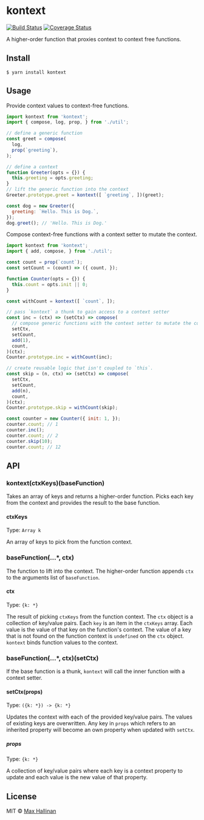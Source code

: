 # kontext
[![Build Status](https://travis-ci.org/maxhallinan/kontext.svg?branch=master)](https://travis-ci.org/maxhallinan/kontext)
[![Coverage Status](https://coveralls.io/repos/github/maxhallinan/kontext/badge.svg?branch=master)](https://coveralls.io/github/maxhallinan/kontext?branch=master)

A higher-order function that proxies context to context free functions.


## Install

```
$ yarn install kontext
```


## Usage

Provide context values to context-free functions.

```javascript
import kontext from 'kontext';
import { compose, log, prop, } from './util';

// define a generic function
const greet = compose(
  log,
  prop(`greeting`),
);

// define a context
function Greeter(opts = {}) {
  this.greeting = opts.greeting;
}
// lift the generic function into the context
Greeter.prototype.greet = kontext([ `greeting`, ])(greet);

const dog = new Greeter({
  greeting: `Hello. This is Dog.`,
});
dog.greet(); // 'Hello. This is Dog.'
```

Compose context-free functions with a context setter to mutate the context.

```javascript
import kontext from 'kontext';
import { add, compose, } from './util';

const count = prop(`count`);
const setCount = (count) => ({ count, });

function Counter(opts = {}) {
  this.count = opts.init || 0;
}

const withCount = kontext([ `count`, ]);

// pass `kontext` a thunk to gain access to a context setter
const inc = (ctx) => (setCtx) => compose(
  // compose generic functions with the context setter to mutate the context
  setCtx,
  setCount,
  add(1),
  count,
)(ctx);
Counter.prototype.inc = withCount(inc);

// create reusable logic that isn't coupled to `this`.
const skip = (n, ctx) => (setCtx) => compose(
  setCtx,
  setCount,
  add(n),
  count,
)(ctx);
Counter.prototype.skip = withCount(skip);

const counter = new Counter({ init: 1, });
counter.count; // 1
counter.inc();
counter.count; // 2
counter.skip(10);
counter.count; // 12
```


## API

### kontext(ctxKeys)(baseFunction)

Takes an array of keys and returns a higher-order function. Picks each key from
the context and provides the result to the base function.

#### ctxKeys

Type: `Array k`

An array of keys to pick from the function context.


### baseFunction(...*, ctx)

The function to lift into the context. The higher-order function appends `ctx` to
the arguments list of `baseFunction`.

#### ctx

Type: `{k: *}`

The result of picking `ctxKeys` from the function context. The `ctx` object is a
collection of key/value pairs. Each `key` is an item in the `ctxKeys` array. Each
value is the value of that key on the function's context. The value of a key
that is not found on the function context is `undefined` on the `ctx` object.
`kontext` binds function values to the context.


### baseFunction(...*, ctx)(setCtx)

If the base function is a thunk, `kontext` will call the inner function with a
context setter.

#### setCtx(props)

Type: `({k: *}) -> {k: *}`

Updates the context with each of the provided key/value pairs. The values of
existing keys are overwritten. Any key in `props` which refers to an inherited
property will become an own property when updated with `setCtx`.

##### props

Type: `{k: *}`

A collection of key/value pairs where each key is a context property to update
and each value is the new value of that property.


## License

MIT © [Max Hallinan](https://github.com/maxhallinan)

